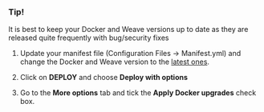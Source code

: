 <!-- post: -->


### Tip!

It is best to keep your Docker and Weave versions up to date as they are released quite frequently with bug/security fixes 



1. Update your manifest file (Configuration Files -> Manifest.yml) and change the Docker and Weave version to the [latest ones](/introduction-to-cloud-66/technical-specifications#versions).

2. Click on **DEPLOY** and choose **Deploy with options**

3. Go to the **More options** tab and tick the **Apply Docker upgrades** check box.




